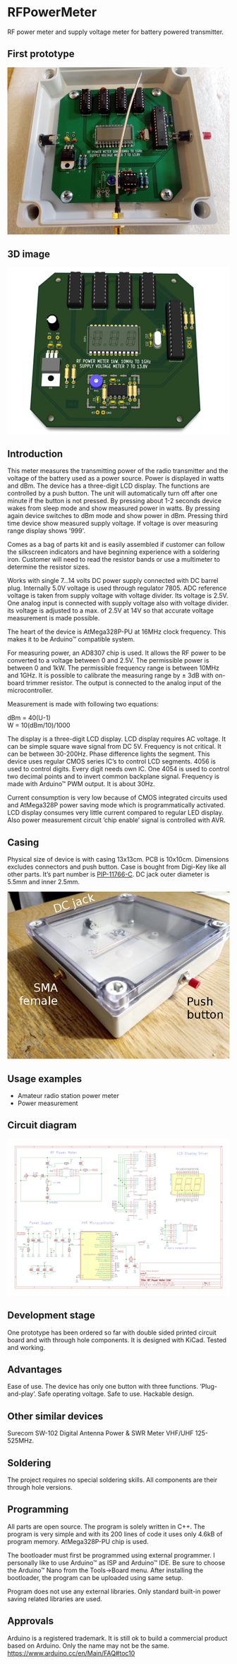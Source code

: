 # RFPowerMeter
RF power meter and supply voltage meter for battery powered transmitter.

## First prototype

![Proto](hardware/RFPowerMeter1.jpg)

## 3D image

![PCB](hardware/RFPowerMeter-v1-1.png)

## Introduction

This meter measures the transmitting power of the radio transmitter and the voltage of the battery used as a power source. Power is displayed in watts and dBm. The device has a three-digit LCD display. The functions are controlled by a push button. The unit will automatically turn off after one minute if the button is not pressed. By pressing about 1-2 seconds device wakes from sleep mode and show measured power in watts. By pressing again device switches to dBm mode and show power in dBm. Pressing third time device show measured supply voltage. If voltage is over measuring range display shows '999'.

Comes as a bag of parts kit and is easily assembled if customer can follow the silkscreen indicators and have beginning experience with a soldering iron. Customer will need to read the resistor bands or use a multimeter to determine the resistor sizes.

Works with single 7…14 volts DC power supply connected with DC barrel plug. Internally 5.0V voltage is used through regulator 7805. ADC reference voltage is taken from supply voltage with voltage divider. Its voltage is 2.5V. One analog input is connected with supply voltage also with voltage divider. its voltage is adjusted to a max. of 2.5V at 14V so that accurate voltage measurement is made possible.

The heart of the device is AtMega328P-PU at 16MHz clock frequency. This makes it to be Arduino™ compatible system.

For measuring power, an AD8307 chip is used. It allows the RF power to be converted to a voltage between 0 and 2.5V. The permissible power is between 0 and 1kW. The permissible frequency range is between 10MHz and 1GHz. It is possible to calibrate the measuring range by ± 3dB with on-board trimmer resistor. The output is connected to the analog input of the microcontroller.

Measurement is made with following two equations:

dBm = 40(U-1)
<br>W = 10(dBm/10)/1000

The display is a three-digit LCD display. LCD display requires AC voltage. It can be simple square wave signal from DC 5V. Frequency is not critical. It can be between 30-200Hz. Phase difference lights the segment. This device uses regular CMOS series IC’s to control LCD segments. 4056 is used to control digits. Every digit needs own IC. One 4054 is used to control two decimal points and to invert common backplane signal. Frequency is made with Arduino™ PWM output. It is about 30Hz.

Current consumption is very low because of CMOS integrated circuits used and AtMega328P power saving mode which is programmatically activated. LCD display consumes very little current compared to regular LED display. Also power measurement circuit ’chip enable’ signal is controlled with AVR.

## Casing

Physical size of device is with casing 13x13cm. PCB is 10x10cm. Dimensions excludes connectors and push button. Case is bought from Digi-Key like all other parts. It’s part number is [PIP-11766-C](https://www.digikey.fi/product-detail/en/bud-industries/PIP-11766-C/377-2127-ND/4896970). DC jack outer diameter is 5.5mm and inner 2.5mm.

![casing](hardware/casing1.jpg)

## Usage examples

- Amateur radio station power meter
- Power measurement

## Circuit diagram

![circuit diagram](hardware/circuit2.png)

## Development stage

One prototype has been ordered so far with double sided printed circuit board and with through hole components. It is designed with KiCad. Tested and working.

## Advantages

Ease of use. The device has only one button with three functions. ’Plug-and-play’. Safe operating voltage. Safe to use. Hackable design.

## Other similar devices

Surecom SW-102 Digital Antenna Power & SWR Meter VHF/UHF 125-525MHz.

## Soldering

The project requires no special soldering skills. All components are their through hole versions.

## Programming

All parts are open source. The program is solely written in C++. The program is very simple and with its 200 lines of code it uses only 4.6kB of program memory. AtMega328P-PU chip is used.

The bootloader must first be programmed using external programmer. I personally like to use Arduino™ as ISP and Arduino™ IDE. Be sure to choose the Arduino™ Nano from the Tools→Board menu. After installing the bootloader, the program can be uploaded using same setup.

Program does not use any external libraries. Only standard built-in power saving related libraries are used.

## Approvals

Arduino is a registered trademark. It is still ok to build a commercial product based on Arduino. Only the name may not be the same. https://www.arduino.cc/en/Main/FAQ#toc10
